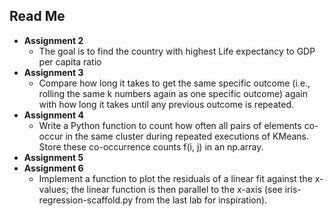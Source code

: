 ﻿

## Read Me 
* **Assignment 2** 
	* The goal is to find the country with highest Life expectancy to GDP per capita ratio
* **Assignment 3**
	* Compare how long it takes to get the same specific outcome (i.e., rolling the same k numbers again
as one specific outcome) again with how long it takes until any previous outcome is repeated.
* **Assignment 4**
	* Write a Python function to count how often all pairs of elements co-occur in the same
cluster during repeated executions of KMeans. Store these co-occurrence counts f(i, j) in an
np.array.
 * **Assignment 5**
* **Assignment 6**
	* Implement a function to plot the residuals of a linear fit against the x-values; the linear
function is then parallel to the x-axis (see iris-regression-scaffold.py from the last
lab for inspiration).


